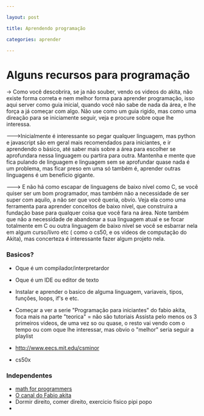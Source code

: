 ```yaml
---

layout: post

title: Aprendendo programação

categories: aprender

---
```


# Alguns recursos para programação

-> Como você descobrira, se ja não souber, vendo os videos do akita, não existe forma correta e nem melhor forma para aprender programação, isso aqui server como guia inicial, quando você não sabe de nada da área, e lhe força a já começar com algo. Não use como um guia rigido, mas como uma direação para se iniciamente seguir, veja e procure sobre oque lhe interessa.

--->Inicialmente é interessante so pegar qualquer linguagem, mas python e javascript são em geral mais recomendados para iniciantes, e ir aprendendo o básico, até saber mais sobre a área para escolher se aprofundara nessa linguagem ou partira para outra. Mantenha e mente que fica pulando de linguagem e linguagem sem se aprofundar quase nada é um problema, mas ficar preso em uma só também é, aprender outras linguagens é um beneficio gigante. 

---> E não há como escapar de linguagens de baixo nível como C, se você quiser ser um bom programador, mas também não a necessidade de ser super com aquilo, a não ser que você queria, obvío. Veja ela como uma ferramenta para aprender conceitos de baixo nível, que construira a fundação base para qualquer coisa que você fara na área. Note também que não a necessidade de abandonar a sua linguagem atual e se focar totalmente em C ou outra linguagem de baixo nível se você se esbarrar nela em algum curso/livro etc ( como o cs50, e os videos de computação do Akita), mas concerteza é interessante fazer algum projeto nela.
	




### Basicos?

- Oque é um compilador/interpretardor
- Oque é um IDE ou editor de texto
- Instalar e aprender o basico de alguma linguagem, variaveis, tipos, funções, loops, if's e etc.
- Começar a ver a serie "Programação para iniciantes" do fabio akita, foca mais na parte "teorica" = não são tutoriais
	Assista pelo menos os 3 primeiros videos, de uma vez so ou quase, o resto vai vendo com o tempo ou com oque lhe interessar, mas obvio o "melhor" seria seguir a playlist

- http://www.eecs.mit.edu/csminor
- cs50x

### Independentes

- [math for programmers](https://www.youtube.com/watch?v=2SpuBqvNjHI)
- [O canal do Fabio akita](https://www.youtube.com/user/AkitaOnRails)
- Dormir direito, comer direito, exercicio fisico pipi popo
- 